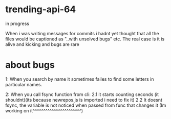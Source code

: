 # trending-api-64

in progress

When i was writing messages for commits i hadnt yet thought that all the files would be captioned as "..with unsolved bugs" etc. 
The real case is it is alive and kicking and bugs are rare

# about bugs
1: When you search by name it sometimes failes to find some letters in particular names.

2: When you call fsync function from cli: 
2.1 it starts counting seconds (it shouldnt)(its because newrepos.js is imported i need to fix it)
2.2 It doesnt fsync, the variable is not noticed when passed from func that changes it
(Im working on it^^^^^^^^^^^^^^^^^^^^^^^)
